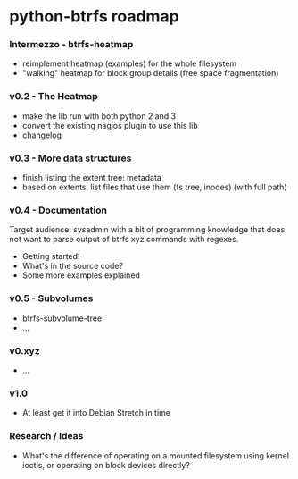 python-btrfs roadmap
====================

### Intermezzo - btrfs-heatmap

* reimplement heatmap (examples) for the whole filesystem
* "walking" heatmap for block group details (free space fragmentation)

### v0.2 - The Heatmap

* make the lib run with both python 2 and 3
* convert the existing nagios plugin to use this lib
* changelog

### v0.3 - More data structures

* finish listing the extent tree: metadata
* based on extents, list files that use them (fs tree, inodes) (with full path)

### v0.4 - Documentation

Target audience: sysadmin with a bit of programming knowledge that does not
want to parse output of btrfs xyz commands with regexes.

* Getting started!
* What's in the source code?
* Some more examples explained

### v0.5 - Subvolumes

* btrfs-subvolume-tree
* ...

### v0.xyz

* ...

### v1.0
* At least get it into Debian Stretch in time

### Research / Ideas
* What's the difference of operating on a mounted filesystem using kernel
  ioctls, or operating on block devices directly?
